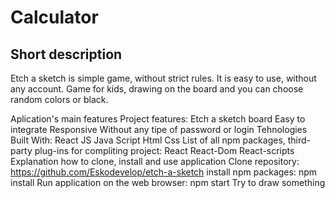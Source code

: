 # Calculator
## Short description
Etch a sketch is simple game, without strict rules. It is easy to use, without any account. Game for kids, drawing on the board and you can choose random colors or black.

Aplication's main features
Project features:
Etch a sketch board
Easy to integrate
Responsive
Without any tipe of password or login
Tehnologies
Built With:
React JS
Java Script
Html
Css
List of all npm packages, third-party plug-ins for compliting project:
React
React-Dom
React-scripts
Explanation how to clone, install and use application
Clone repository: https://github.com/Eskodevelop/etch-a-sketch
install npm packages: npm install
Run application on the web browser: npm start
Try to draw something
